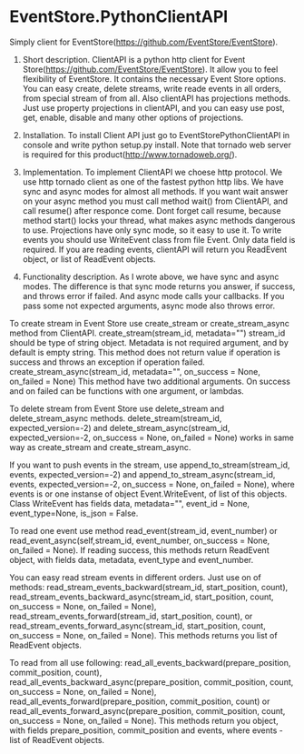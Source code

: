 EventStore.PythonClientAPI
==========================
Simply client for EventStore(https://github.com/EventStore/EventStore).


1. Short description. СlientAPI is a python http client for Event Store(https://github.com/EventStore/EventStore). 
It allow you to feel flexibility of EventStore. It contains the necessary Event Store options. 
You can easy create, delete streams, write reade events in all orders, from special stream of from all.
Also clientAPI has projections methods. Just use property projections in clientAPI, and you can easy use
post, get, enable, disable and many other options of projections.

2. Installation. To install Client API just go to EventStorePythonClientAPI in console and write python setup.py install.
Note that tornado web server is required for this product(http://www.tornadoweb.org/).

3. Implementation. To implement ClientAPI we choese http protocol. We use http tornado client as one of the fastest 
python http libs. We have sync and async modes for almost all methods. If you want wait answer on your async method
you must call method wait() from ClientAPI, and call resume() after responce come. Dont forget call resume, because method start() locks your thread, what makes async methods dangerous to use.
Projections have only sync mode, so it easy to use it. To write events you should use WriteEvent class from file Event. 
Only data field is required. If you are reading events, clientAPI will return you ReadEvent object,
or list of ReadEvent objects.

4. Functionality description. As I wrote above, we have sync and async modes. The difference is that sync mode returns you answer, if success, 
and throws error if failed. And async mode calls your callbacks. If you pass some not expected arguments, async mode also throws error.

  To create stream in Event Store use create_stream or create_stream_async method from ClientAPI.
create_stream(stream_id, metadata="")
stream_id should be type of string object. Metadata is not required argument, and by default is empty string.
This method does not return value if operation is success and throws an exception if operation failed.
create_stream_async(stream_id, metadata="", on_success = None, on_failed = None)
This method have two additional arguments. On success and on failed can be functions with one argument, or lambdas.

  To delete stream from Event Store use delete_stream and delete_stream_async methods.
delete_stream(stream_id, expected_version=-2) and delete_stream_async(stream_id, expected_version=-2, on_success = None, on_failed = None)
works in same way as create_stream and create_stream_async.

  If you want to push events in the stream, use append_to_stream(stream_id, events, expected_version=-2) and
append_to_stream_async(stream_id, events, expected_version=-2, on_success = None, on_failed = None), where events 
is or one instanse of object Event.WriteEvent, of list of this objects. Class WriteEvent has fields data, metadata="", 
event_id = None, event_type=None, is_json = False.

  To read one event use method read_event(stream_id, event_number) or 
read_event_async(self,stream_id, event_number, on_success = None, on_failed = None).
If reading success, this methods return ReadEvent object, with fields data, metadata, event_type and event_number.

  You can easy read stream events in different orders. Just use on of methods:
read_stream_events_backward(stream_id, start_position, count), 
read_stream_events_backward_async(stream_id, start_position, count, on_success = None, on_failed = None),
read_stream_events_forward(stream_id, start_position, count), or 
read_stream_events_forward_async(stream_id, start_position, count, on_success = None, on_failed = None).
This methods returns you list of ReadEvent objects.

  To read from all use following:
read_all_events_backward(prepare_position, commit_position, count), 
read_all_events_backward_async(prepare_position, commit_position, count, on_success = None, on_failed = None),
read_all_events_forward(prepare_position, commit_position, count) or
read_all_events_forward_async(prepare_position, commit_position, count, on_success = None, on_failed = None).
This methods return you object, with fields prepare_position, commit_position and events, where events - list
of ReadEvent objects.
